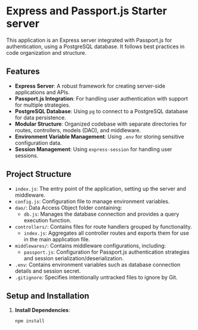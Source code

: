 # Express and Passport.js Starter server

This application is an Express server integrated with Passport.js for authentication, using a PostgreSQL database. It follows best practices in code organization and structure.

## Features

- **Express Server**: A robust framework for creating server-side applications and APIs.
- **Passport.js Integration**: For handling user authentication with support for multiple strategies.
- **PostgreSQL Database**: Using `pg` to connect to a PostgreSQL database for data persistence.
- **Modular Structure**: Organized codebase with separate directories for routes, controllers, models (DAO), and middleware.
- **Environment Variable Management**: Using `.env` for storing sensitive configuration data.
- **Session Management**: Using `express-session` for handling user sessions.

## Project Structure

- `index.js`: The entry point of the application, setting up the server and middleware.
- `config.js`: Configuration file to manage environment variables.
- `dao/`: Data Access Object folder containing:
  - `db.js`: Manages the database connection and provides a query execution function.
- `controllers/`: Contains files for route handlers grouped by functionality.
  - `index.js`: Aggregates all controller routes and exports them for use in the main application file.
- `middlewares/`: Contains middleware configurations, including:
  - `passport.js`: Configuration for Passport.js authentication strategies and session serialization/deserialization.
- `.env`: Contains environment variables such as database connection details and session secret.
- `.gitignore`: Specifies intentionally untracked files to ignore by Git.

## Setup and Installation

1. **Install Dependencies**:
   ```bash
   npm install
   ```
